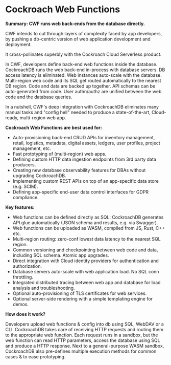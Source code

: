 # Cockroach Web Functions

**Summary: CWF runs web back-ends from the database directly.**

CWF intends to cut through layers of complexity faced by app
developers, by pushing a db-centric version of web application
development and deployment.

It cross-pollinates superbly with the Cockroach Cloud Serverless product.

In CWF, developers define back-end web functions inside the
database. CockroachDB runs the web back-end in-process with database
servers. DB access latency is eliminated. Web instances auto-scale
with the database. Multi-region web code and its SQL get routed
automatically to the nearest DB region. Code and data are backed up
together. API schemas can be auto-generated from code. User
authn/authz are unified between the web code and the database queries.

In a nutshell, CWF's deep integration with CockroachDB eliminates many
manual tasks and "config hell" needed to produce a state-of-the-art,
Cloud-ready, multi-region web app.

**Cockroach Web Functions are best used for:**
- Auto-provisioning back-end CRUD APIs for inventory management, retail, logistics, metadata, digital assets, ledgers, user profiles, project management, etc.
- Fast prototyping of (multi-region) web apps.
- Defining custom HTTP data ingestion endpoints from 3rd party data producers.
- Creating new database observability features for DBAs without upgrading CockroachDB.
- Implementing custom REST APIs on top of an app-specific data store (e.g. SCIM).
- Defining app-specific end-user data control interfaces for GDPR compliance.

**Key features:**
- Web functions can be defined directly as SQL: CockroachDB generates API glue automatically (JSON schema and results, e.g. via Swagger).
- Web functions can be uploaded as WASM, compiled from JS, Rust, C++ etc.
- Multi-region routing: zero-conf lowest data latency to the nearest SQL region.
- Common versioning and checkpointing between web code and data, including SQL schema. Atomic app upgrades.
- Direct integration with Cloud identity providers for authentication and authorization.
- Database servers auto-scale with web application load. No SQL conn throttling.
- Integrated distributed tracing between web app and database for load analysis and troubleshooting.
- Optional auto-provisioning of TLS certificates for web services.
- Optional server-side rendering with a simple templating engine for demos.

**How does it work?**

Developers upload web functions & config into db using SQL, WebDAV or
a CLI. CockroachDB takes care of receiving HTTP requests and routing
them to the appropriate web function. Each request runs in a sandbox,
but the web function can read HTTP parameters, access the database
using SQL and produce a HTTP response. Next to a general-purpose WASM
sandbox, CockroachDB also pre-defines multiple execution methods for
common cases & to ease prototyping.
